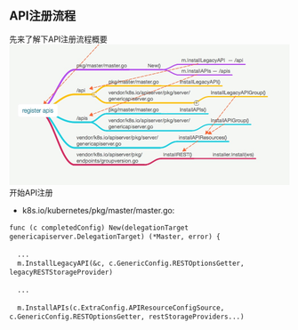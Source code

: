 ## API注册流程
先来了解下API注册流程概要
![API注册流程概要](/assets/apiserver-register-01.jpg)
开始API注册
* k8s.io/kubernetes/pkg/master/master.go:
```
func (c completedConfig) New(delegationTarget genericapiserver.DelegationTarget) (*Master, error) {
  
  ...
  m.InstallLegacyAPI(&c, c.GenericConfig.RESTOptionsGetter, legacyRESTStorageProvider)

  ...

  m.InstallAPIs(c.ExtraConfig.APIResourceConfigSource, c.GenericConfig.RESTOptionsGetter, restStorageProviders...)


```